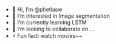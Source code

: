 - 👋 Hi, I’m @phetlasw
- 👀 I’m interested in Image segmentation
- 🌱 I’m currently learning LSTM
- 💞️ I’m looking to collaborate on ...
- ⚡ Fun fact: watch movies~~

<!---
phetlasw/phetlasw is a ✨ special ✨ repository because its `README.md` (this file) appears on your GitHub profile.
You can click the Preview link to take a look at your changes.
--->

